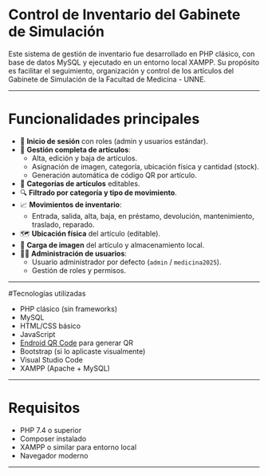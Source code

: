 #  Control de Inventario del Gabinete de Simulación

Este sistema de gestión de inventario fue desarrollado en PHP clásico, con base de datos MySQL y ejecutado en un entorno local XAMPP. Su propósito es facilitar el seguimiento, organización y control de los artículos del Gabinete de Simulación de la Facultad de Medicina - UNNE.

---

# Funcionalidades principales

- 🔐 **Inicio de sesión** con roles (admin y usuarios estándar).
- 🧾 **Gestión completa de artículos**:
  - Alta, edición y baja de artículos.
  - Asignación de imagen, categoría, ubicación física y cantidad (stock).
  - Generación automática de código QR por artículo.
- 📂 **Categorías de artículos** editables.
- 🔍 **Filtrado por categoría y tipo de movimiento**.
- 📈 **Movimientos de inventario**:
  - Entrada, salida, alta, baja, en préstamo, devolución, mantenimiento, traslado, reparado.
- 🗺️ **Ubicación física** del artículo (editable).
- 📸 **Carga de imagen** del artículo y almacenamiento local.
- 🧑‍💼 **Administración de usuarios**:
  - Usuario administrador por defecto (`admin` / `medicina2025`).
  - Gestión de roles y permisos.

---

#Tecnologías utilizadas

- PHP clásico (sin frameworks)
- MySQL
- HTML/CSS básico
- JavaScript
- [Endroid QR Code](https://github.com/endroid/qr-code) para generar QR
- Bootstrap (si lo aplicaste visualmente)
- Visual Studio Code
- XAMPP (Apache + MySQL)

---

# Requisitos

- PHP 7.4 o superior
- Composer instalado
- XAMPP o similar para entorno local
- Navegador moderno

---
